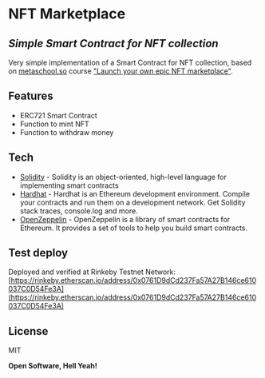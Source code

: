# NFT Marketplace
## _Simple Smart Contract for NFT collection_

Very simple implementation of a Smart Contract for NFT collection, based on [metaschool.so](https://metaschool.so/) course ["Launch your own epic NFT marketplace"](https://metaschool.so/courses/launch-your-own-epic-nft-marketplace).

## Features

- ERC721 Smart Contract
- Function to mint NFT
- Function to withdraw money


## Tech

- [Solidity](https://docs.soliditylang.org/en/v0.8.7/) - Solidity is an object-oriented, high-level language for implementing smart contracts
- [Hardhat](https://hardhat.org/) - Hardhat is an Ethereum development environment. Compile your contracts and run them on a development network. Get Solidity stack traces, console.log and more.
- [OpenZeppelin](https://openzeppelin.com/) - OpenZeppelin is a library of smart contracts for Ethereum. It provides a set of tools to help you build smart contracts.


## Test deploy

Deployed and verified at Rinkeby Testnet Network: [https://rinkeby.etherscan.io/address/0x0761D9dCd237Fa57A27B146ce610037C0D54Fe3A](https://rinkeby.etherscan.io/address/0x0761D9dCd237Fa57A27B146ce610037C0D54Fe3A)


## License

MIT

**Open Software, Hell Yeah!**